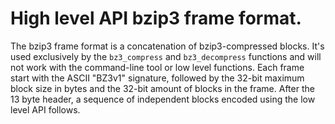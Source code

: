 
# High level API bzip3 frame format.

The bzip3 frame format is a concatenation of bzip3-compressed blocks. It's used exclusively by the `bz3_compress` and `bz3_decompress` functions and will not work with the command-line tool or low level functions. Each frame start with the ASCII "BZ3v1" signature, followed by the 32-bit maximum block size in bytes and the 32-bit amount of blocks in the frame. After the 13 byte header, a sequence of independent blocks encoded using the low level API follows.
